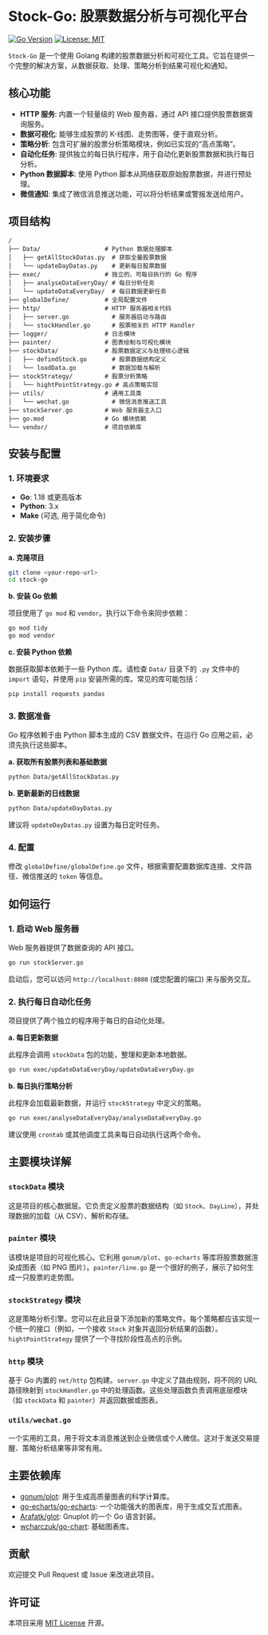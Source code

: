 # Stock-Go: 股票数据分析与可视化平台

[![Go Version](https://img.shields.io/badge/Go-1.18+-blue.svg)](https://golang.org/)
[![License: MIT](https://img.shields.io/badge/License-MIT-yellow.svg)](https://opensource.org/licenses/MIT)

`Stock-Go` 是一个使用 Golang 构建的股票数据分析和可视化工具。它旨在提供一个完整的解决方案，从数据获取、处理、策略分析到结果可视化和通知。

## 核心功能

- **HTTP 服务**: 内置一个轻量级的 Web 服务器，通过 API 接口提供股票数据查询服务。
- **数据可视化**: 能够生成股票的 K-线图、走势图等，便于直观分析。
- **策略分析**: 包含可扩展的股票分析策略模块，例如已实现的“高点策略”。
- **自动化任务**: 提供独立的每日执行程序，用于自动化更新股票数据和执行每日分析。
- **Python 数据脚本**: 使用 Python 脚本从网络获取原始股票数据，并进行预处理。
- **微信通知**: 集成了微信消息推送功能，可以将分析结果或警报发送给用户。

## 项目结构

```
/
├── Data/                  # Python 数据处理脚本
│   ├── getAllStockDatas.py  # 获取全量股票数据
│   └── updateDayDatas.py    # 更新每日股票数据
├── exec/                  # 独立的、可每日执行的 Go 程序
│   ├── analyseDataEveryDay/ # 每日分析任务
│   └── updateDataEveryDay/  # 每日数据更新任务
├── globalDefine/          # 全局配置文件
├── http/                  # HTTP 服务器相关代码
│   ├── server.go            # 服务器启动与路由
│   └── stockHandler.go      # 股票相关的 HTTP Handler
├── logger/                # 日志模块
├── painter/               # 图表绘制与可视化模块
├── stockData/             # 股票数据定义与处理核心逻辑
│   ├── defindStock.go       # 股票数据结构定义
│   └── loadData.go          # 数据加载与解析
├── stockStrategy/         # 股票分析策略
│   └── hightPointStrategy.go # 高点策略实现
├── utils/                 # 通用工具类
│   └── wechat.go            # 微信消息推送工具
├── stockServer.go         # Web 服务器主入口
├── go.mod                 # Go 模块依赖
└── vendor/                # 项目依赖库
```

## 安装与配置

### 1. 环境要求

- **Go**: 1.18 或更高版本
- **Python**: 3.x
- **Make** (可选, 用于简化命令)

### 2. 安装步骤

**a. 克隆项目**
```bash
git clone <your-repo-url>
cd stock-go
```

**b. 安装 Go 依赖**

项目使用了 `go mod` 和 `vendor`。执行以下命令来同步依赖：
```bash
go mod tidy
go mod vendor
```

**c. 安装 Python 依赖**

数据获取脚本依赖于一些 Python 库。请检查 `Data/` 目录下的 `.py` 文件中的 `import` 语句，并使用 `pip` 安装所需的库。常见的库可能包括：
```bash
pip install requests pandas
```

### 3. 数据准备

Go 程序依赖于由 Python 脚本生成的 CSV 数据文件。在运行 Go 应用之前，必须先执行这些脚本。

**a. 获取所有股票列表和基础数据**
```bash
python Data/getAllStockDatas.py
```

**b. 更新最新的日线数据**
```bash
python Data/updateDayDatas.py
```
建议将 `updateDayDatas.py` 设置为每日定时任务。

### 4. 配置

修改 `globalDefine/globalDefine.go` 文件，根据需要配置数据库连接、文件路径、微信推送的 `token` 等信息。

## 如何运行

### 1. 启动 Web 服务器

Web 服务器提供了数据查询的 API 接口。
```bash
go run stockServer.go
```
启动后，您可以访问 `http://localhost:8080` (或您配置的端口) 来与服务交互。

### 2. 执行每日自动化任务

项目提供了两个独立的程序用于每日的自动化处理。

**a. 每日更新数据**

此程序会调用 `stockData` 包的功能，整理和更新本地数据。
```bash
go run exec/updateDataEveryDay/updateDataEveryDay.go
```

**b. 每日执行策略分析**

此程序会加载最新数据，并运行 `stockStrategy` 中定义的策略。
```bash
go run exec/analyseDataEveryDay/analyseDataEveryDay.go
```
建议使用 `crontab` 或其他调度工具来每日自动执行这两个命令。

## 主要模块详解

### `stockData` 模块

这是项目的核心数据层。它负责定义股票的数据结构（如 `Stock`、`DayLine`），并处理数据的加载（从 CSV）、解析和存储。

### `painter` 模块

该模块是项目的可视化核心。它利用 `gonum/plot`、`go-echarts` 等库将股票数据渲染成图表（如 PNG 图片）。`painter/line.go` 是一个很好的例子，展示了如何生成一只股票的走势图。

### `stockStrategy` 模块

这是策略分析引擎。您可以在此目录下添加新的策略文件。每个策略都应该实现一个统一的接口（例如，一个接收 `Stock` 对象并返回分析结果的函数）。`hightPointStrategy` 提供了一个寻找阶段性高点的示例。

### `http` 模块

基于 Go 内置的 `net/http` 包构建。`server.go` 中定义了路由规则，将不同的 URL 路径映射到 `stockHandler.go` 中的处理函数。这些处理函数负责调用底层模块（如 `stockData` 和 `painter`）并返回数据或图表。

### `utils/wechat.go`

一个实用的工具，用于将文本消息推送到企业微信或个人微信。这对于发送交易提醒、策略分析结果等非常有用。

## 主要依赖库

- [gonum/plot](https://gonum.org/v1/plot): 用于生成高质量图表的科学计算库。
- [go-echarts/go-echarts](https://github.com/go-echarts/go-echarts): 一个功能强大的图表库，用于生成交互式图表。
- [Arafatk/glot](https://github.com/Arafatk/glot): Gnuplot 的一个 Go 语言封装。
- [wcharczuk/go-chart](https://github.com/wcharczuk/go-chart): 基础图表库。

## 贡献

欢迎提交 Pull Request 或 Issue 来改进此项目。

## 许可证

本项目采用 [MIT License](https://opensource.org/licenses/MIT) 开源。
